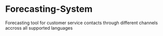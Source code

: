 # Forecasting-System
Forecasting tool for customer service contacts through different channels accross all supported languages
